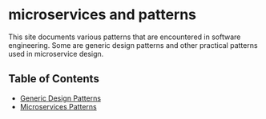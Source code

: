 # microservices and patterns
This site documents various patterns that are encountered in software engineering.  Some are generic design patterns and other practical patterns used in microservice design.

## Table of Contents
- [Generic Design Patterns](./docs/design-patterns.md)
- [Microservices Patterns](https://github.com/okrazc/microservices/wiki)
